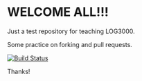 # WELCOME ALL!!!

Just a test repository for teaching LOG3000.

Some practice on forking and pull requests.

[![Build Status](https://travis-ci.org/bramadams/test.svg?branch=master)](https://travis-ci.org/bramadams/test_h2019)

Thanks!
